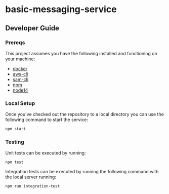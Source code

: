 # basic-messaging-service
## Developer Guide
### Prereqs
This project assumes you have the following installed and functioning on your machine:

* [docker](https://docs.docker.com/desktop/)
* [aws-cli](https://docs.aws.amazon.com/cli/latest/userguide/cli-chap-install.html)
* [sam-cli](https://docs.aws.amazon.com/serverless-application-model/latest/developerguide/serverless-sam-cli-install.html)
* [npm](https://docs.npmjs.com/downloading-and-installing-node-js-and-npm/)
* [node14](https://docs.npmjs.com/downloading-and-installing-node-js-and-npm/)

### Local Setup
Once you've checked out the repository to a local directory you can use the following command to start the service:

```bash
npm start
```

### Testing
Unit tests can be executed by running:
```
npm test
```

Integration tests can be executed by running the following command with the local server running:
```
npm run integration-test
```
